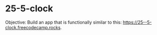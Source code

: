 # 25-5-clock
Objective: Build an app that is functionally similar to this: https://25--5-clock.freecodecamp.rocks.
